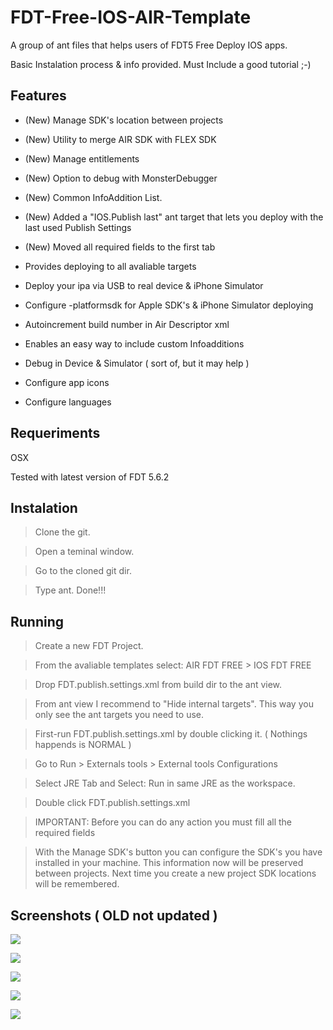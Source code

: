 FDT-Free-IOS-AIR-Template
===========================================
A group of ant files that helps users of FDT5 Free Deploy IOS apps.

Basic Instalation process & info provided. Must Include a good tutorial ;-)


Features
----------------
- (New) Manage SDK's location between projects
- (New) Utility to merge AIR SDK with FLEX SDK
- (New) Manage entitlements
- (New) Option to debug with MonsterDebugger
- (New) Common InfoAddition List.
- (New) Added a "IOS.Publish last" ant target that lets you deploy with the last used Publish Settings
- (New) Moved all required fields to the first tab

- Provides deploying to all avaliable targets
- Deploy your ipa via USB to real device & iPhone Simulator
- Configure -platformsdk for Apple SDK's & iPhone Simulator deploying
- Autoincrement build number in Air Descriptor xml
- Enables an easy way to include custom Infoadditions
- Debug in Device & Simulator ( sort of, but it may help )
- Configure app icons
- Configure languages

Requeriments
----------------
OSX

Tested with latest version of FDT 5.6.2

Instalation
----------------

> Clone the git.

> Open a teminal window.

> Go to the cloned git dir.

> Type ant. Done!!!


Running
----------------         
> Create a new FDT Project.

> From the avaliable templates select: AIR FDT FREE > IOS FDT FREE

> Drop FDT.publish.settings.xml from build dir to the ant view.

> From ant view I recommend to "Hide internal targets". This way you only see the ant targets you need to use.

> First-run FDT.publish.settings.xml by double clicking it. ( Nothings happends is NORMAL )

> Go to Run > Externals tools > External tools Configurations

> Select JRE Tab and Select: Run in same JRE as the workspace.

> Double click FDT.publish.settings.xml

> IMPORTANT: Before you can do any action you must fill all the required fields

> With the Manage SDK's button you can configure the SDK's you have installed in your machine. This information now will be preserved between projects. Next time you create a new project SDK locations will be remembered.


Screenshots ( OLD not updated )
----------------  

![](https://raw.github.com/xperiments/FDT-Free-IOS-AIR-Template/master/images/01.png)

![](https://raw.github.com/xperiments/FDT-Free-IOS-AIR-Template/master/images/02.png)

![](https://raw.github.com/xperiments/FDT-Free-IOS-AIR-Template/master/images/03.png)

![](https://raw.github.com/xperiments/FDT-Free-IOS-AIR-Template/master/images/04.png)

![](https://raw.github.com/xperiments/FDT-Free-IOS-AIR-Template/master/images/05.png)
